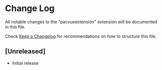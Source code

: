 # Change Log

All notable changes to the "pacvueextension" extension will be documented in this file.

Check [Keep a Changelog](http://keepachangelog.com/) for recommendations on how to structure this file.

## [Unreleased]

- Initial release
